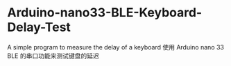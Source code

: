 # Arduino-nano33-BLE-Keyboard-Delay-Test
A simple program to measure the delay of a keyboard
使用 Arduino nano 33 BLE 的串口功能来测试键盘的延迟

